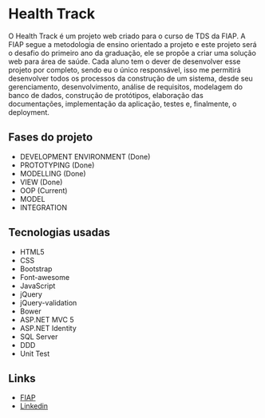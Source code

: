 # Health Track

O Health Track é um projeto web criado para o curso de TDS da FIAP. A FIAP segue a metodologia de ensino orientado a projeto e este projeto será o desafio do primeiro ano da graduação, ele se propõe a criar uma solução web para área de saúde. Cada aluno tem o dever de desenvolver esse projeto por completo, sendo eu o único responsável, isso me permitirá desenvolver todos os processos da construção de um sistema, desde seu gerenciamento, desenvolvimento, análise de requisitos, modelagem do banco de dados, construção de protótipos, elaboração das documentações, implementação da aplicação, testes e, finalmente, o deployment.

## <a name="Fases"></a>Fases do projeto

* DEVELOPMENT ENVIRONMENT (Done)
* PROTOTYPING (Done)
* MODELLING (Done)
* VIEW (Done)
* OOP (Current)
* MODEL
* INTEGRATION

## Tecnologias usadas

* HTML5
* CSS
* Bootstrap
* Font-awesome
* JavaScript
* jQuery
* jQuery-validation
* Bower
* ASP.NET MVC 5
* ASP.NET Identity
* SQL Server
* DDD
* Unit Test

## Links 

* [FIAP](https://www.fiap.com.br/) 
* [Linkedin](https://www.linkedin.com/in/guisfits/)